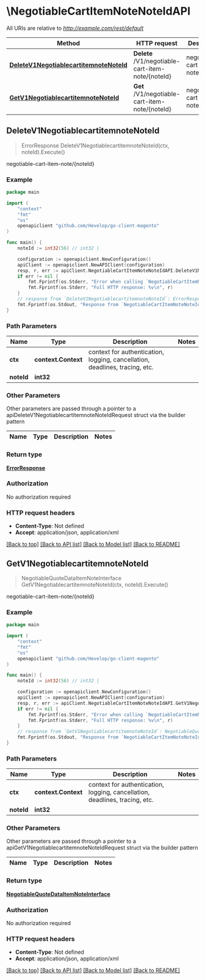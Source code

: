# \NegotiableCartItemNoteNoteIdAPI

All URIs are relative to *http://example.com/rest/default*

Method | HTTP request | Description
------------- | ------------- | -------------
[**DeleteV1NegotiablecartitemnoteNoteId**](NegotiableCartItemNoteNoteIdAPI.md#DeleteV1NegotiablecartitemnoteNoteId) | **Delete** /V1/negotiable-cart-item-note/{noteId} | negotiable-cart-item-note/{noteId}
[**GetV1NegotiablecartitemnoteNoteId**](NegotiableCartItemNoteNoteIdAPI.md#GetV1NegotiablecartitemnoteNoteId) | **Get** /V1/negotiable-cart-item-note/{noteId} | negotiable-cart-item-note/{noteId}



## DeleteV1NegotiablecartitemnoteNoteId

> ErrorResponse DeleteV1NegotiablecartitemnoteNoteId(ctx, noteId).Execute()

negotiable-cart-item-note/{noteId}



### Example

```go
package main

import (
	"context"
	"fmt"
	"os"
	openapiclient "github.com/Hevelop/go-client-magento"
)

func main() {
	noteId := int32(56) // int32 | 

	configuration := openapiclient.NewConfiguration()
	apiClient := openapiclient.NewAPIClient(configuration)
	resp, r, err := apiClient.NegotiableCartItemNoteNoteIdAPI.DeleteV1NegotiablecartitemnoteNoteId(context.Background(), noteId).Execute()
	if err != nil {
		fmt.Fprintf(os.Stderr, "Error when calling `NegotiableCartItemNoteNoteIdAPI.DeleteV1NegotiablecartitemnoteNoteId``: %v\n", err)
		fmt.Fprintf(os.Stderr, "Full HTTP response: %v\n", r)
	}
	// response from `DeleteV1NegotiablecartitemnoteNoteId`: ErrorResponse
	fmt.Fprintf(os.Stdout, "Response from `NegotiableCartItemNoteNoteIdAPI.DeleteV1NegotiablecartitemnoteNoteId`: %v\n", resp)
}
```

### Path Parameters


Name | Type | Description  | Notes
------------- | ------------- | ------------- | -------------
**ctx** | **context.Context** | context for authentication, logging, cancellation, deadlines, tracing, etc.
**noteId** | **int32** |  | 

### Other Parameters

Other parameters are passed through a pointer to a apiDeleteV1NegotiablecartitemnoteNoteIdRequest struct via the builder pattern


Name | Type | Description  | Notes
------------- | ------------- | ------------- | -------------


### Return type

[**ErrorResponse**](ErrorResponse.md)

### Authorization

No authorization required

### HTTP request headers

- **Content-Type**: Not defined
- **Accept**: application/json, application/xml

[[Back to top]](#) [[Back to API list]](../README.md#documentation-for-api-endpoints)
[[Back to Model list]](../README.md#documentation-for-models)
[[Back to README]](../README.md)


## GetV1NegotiablecartitemnoteNoteId

> NegotiableQuoteDataItemNoteInterface GetV1NegotiablecartitemnoteNoteId(ctx, noteId).Execute()

negotiable-cart-item-note/{noteId}



### Example

```go
package main

import (
	"context"
	"fmt"
	"os"
	openapiclient "github.com/Hevelop/go-client-magento"
)

func main() {
	noteId := int32(56) // int32 | 

	configuration := openapiclient.NewConfiguration()
	apiClient := openapiclient.NewAPIClient(configuration)
	resp, r, err := apiClient.NegotiableCartItemNoteNoteIdAPI.GetV1NegotiablecartitemnoteNoteId(context.Background(), noteId).Execute()
	if err != nil {
		fmt.Fprintf(os.Stderr, "Error when calling `NegotiableCartItemNoteNoteIdAPI.GetV1NegotiablecartitemnoteNoteId``: %v\n", err)
		fmt.Fprintf(os.Stderr, "Full HTTP response: %v\n", r)
	}
	// response from `GetV1NegotiablecartitemnoteNoteId`: NegotiableQuoteDataItemNoteInterface
	fmt.Fprintf(os.Stdout, "Response from `NegotiableCartItemNoteNoteIdAPI.GetV1NegotiablecartitemnoteNoteId`: %v\n", resp)
}
```

### Path Parameters


Name | Type | Description  | Notes
------------- | ------------- | ------------- | -------------
**ctx** | **context.Context** | context for authentication, logging, cancellation, deadlines, tracing, etc.
**noteId** | **int32** |  | 

### Other Parameters

Other parameters are passed through a pointer to a apiGetV1NegotiablecartitemnoteNoteIdRequest struct via the builder pattern


Name | Type | Description  | Notes
------------- | ------------- | ------------- | -------------


### Return type

[**NegotiableQuoteDataItemNoteInterface**](NegotiableQuoteDataItemNoteInterface.md)

### Authorization

No authorization required

### HTTP request headers

- **Content-Type**: Not defined
- **Accept**: application/json, application/xml

[[Back to top]](#) [[Back to API list]](../README.md#documentation-for-api-endpoints)
[[Back to Model list]](../README.md#documentation-for-models)
[[Back to README]](../README.md)

